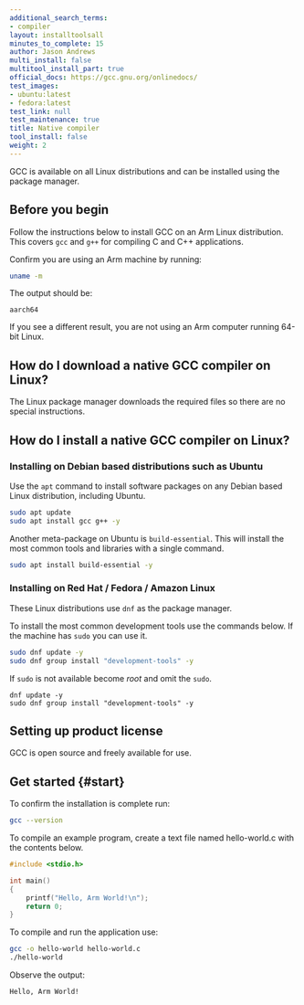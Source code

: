 ```yaml
---
additional_search_terms:
- compiler
layout: installtoolsall
minutes_to_complete: 15
author: Jason Andrews
multi_install: false
multitool_install_part: true
official_docs: https://gcc.gnu.org/onlinedocs/
test_images:
- ubuntu:latest
- fedora:latest
test_link: null
test_maintenance: true
title: Native compiler
tool_install: false
weight: 2
---
```

GCC is available on all Linux distributions and can be installed using the package manager.

## Before you begin

Follow the instructions below to install GCC on an Arm Linux distribution. This covers `gcc` and `g++` for compiling C and C++ applications.

Confirm you are using an Arm machine by running:

```bash
uname -m
```

The output should be:

```output
aarch64
```

If you see a different result, you are not using an Arm computer running 64-bit Linux.

## How do I download a native GCC compiler on Linux?

The Linux package manager downloads the required files so there are no special instructions.

## How do I install a native GCC compiler on Linux?

### Installing on Debian based distributions such as Ubuntu

Use the `apt` command to install software packages on any Debian based Linux distribution, including Ubuntu.

```bash { target="ubuntu:latest" }
sudo apt update
sudo apt install gcc g++ -y
```

Another meta-package on Ubuntu is ``build-essential``. This will install the most common tools and libraries with a single command.

```bash { target="ubuntu:latest" }
sudo apt install build-essential -y
```

### Installing on Red Hat / Fedora / Amazon Linux

These Linux distributions use `dnf` as the package manager.

To install the most common development tools use the commands below. If the machine has `sudo` you can use it.

```bash { target="fedora:latest" }
sudo dnf update -y
sudo dnf group install "development-tools" -y
```
If `sudo` is not available become _root_ and omit the `sudo`.
```console
dnf update -y
sudo dnf group install "development-tools" -y
```
## Setting up product license

GCC is open source and freely available for use.

## Get started {#start}

To confirm the installation is complete run:

```bash
gcc --version
```

To compile an example program, create a text file named hello-world.c with the contents below.

```C { file_name="hello-world.c" }
#include <stdio.h>

int main()
{
    printf("Hello, Arm World!\n");
    return 0;
}
```
To compile and run the application use:
```bash
gcc -o hello-world hello-world.c
./hello-world
```
Observe the output:
```output
Hello, Arm World!
```
